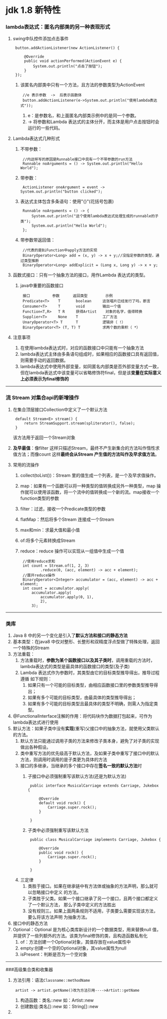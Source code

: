 # jdk 1.8 新特性
### lambda表达式：匿名内部类的另一种表现形式
1. swing中队控件添加点击事件

		button.addActionListener(new ActionListener() {
			
			@Override
			public void actionPerformed(ActionEvent e) {
				System.out.println("点击了按钮");
			}
		});
	1. 该匿名内部类中只有一个方法，且方法的参数类型为ActionEvent

			//e 表示参数  ->  后表示函数体
			button.addActionListener(e->System.out.println("使用lambda表达式"));
		1. e：是参数名，和上面匿名内部类示例中的是同一个参数。
		2. -> 将参数和Lambda 表达式的主体分开，而主体是用户点击按钮时会运行的一些代码。
3. Lambda表达式几种形式
	1. 不带参数：
	
			//内这样写的原因是Runnable接口中具有一个不带参数的run方法
			Runnable noArguments = () -> System.out.println("Hello World");
	2. 带参数：

			ActionListener oneArgument = event -> System.out.println("button clicked");

	3. 表达式主体包含多条语句：使用"{}"(花括号包裹)

			Runnable noArguments = () -> {
				System.out.println("这个使用lambda表达式处理生成的runnable的子类");
				System.out.println("Hello World");
			};
	4. 带参数带返回值：
			
			//代表的是BiFunction中apply方法的实现
			BinaryOperator<Long> add = (x, y) -> x + y;//没指定参数的类型，通过类型推断
			BinaryOperator<Long> addExplicit = (Long x, Long y) -> x + y;
3. 函数式接口：只有一个抽象方法的接口，用作Lambda 表达式的类型。
	1. java中重要的函数接口

		
			接口			参数		返回类型		示例
			Predicate<T> 	T 		boolean 	这张唱片已经发行了吗，断言
			Consumer<T> 	T 		void 		输出一个值
			Function<T,R> 	T R 	获得Artist 	对象的名字，值得转换
			Supplier<T> 	None 	T 			工厂方法
			UnaryOperator<T> T 		T 			逻辑非（ !）
			BinaryOperator<T> (T, T) T 			求两个数的乘积（ *）
4. 注意事项
	1. 在使用lambda表达式时，对应的函数接口中只能有一个抽象方法
	2. lambda表达式主体由多条语句组成时，如果相应的函数接口具有返回值，则需要手动的返回数据。
	3. lambda表达式中使用外部变量，如同匿名内部类是否外部变量方式一致，但在lambda表达式中该变量可以省略修饰符final，但是该**变量在实际意义上必须表示为final修饰的**
***
### 流 Stream 对集合api的新增操作
1. 在集合顶层接口Collection中定义了一个默认方法

		default Stream<E> stream() {
	        return StreamSupport.stream(spliterator(), false);
	    }
	该方法用于返回一个Stream对象
2. **及早最值**：像filter 这样只描述Stream，最终不产生新集合的方法叫作惰性求值方法；而像count 这样**最终会从Stream 产生值的方法叫作及早求值方法**。
2. 常用的流操作
	1. collect(toList())：Stream 里的值生成一个列表，是一个及早求值操作。
	2. map：如果有一个函数可以将一种类型的值转换成另外一种类型，map 操作就可以使用该函数，将一个流中的值转换成一个新的流。map接收一个function类型的参数
	3. filter：过滤，接收一个Predicate类型的参数
	4. flatMap：然后将多个Stream 连接成一个Stream
	5. max和min：求最大值和最小值
	6. of:将多个元素转换成Stream
	6. reduce：reduce 操作可以实现从一组值中生成一个值

			//使用reduce求和
			int count = Stream.of(1, 2, 3)
					.reduce(0, (acc, element) -> acc + element);
			//展开reduce操作
			BinaryOperator<Integer> accumulator = (acc, element) -> acc + element;
			int count = accumulator.apply(
				accumulator.apply(
					accumulator.apply(0, 1),
					2),
				3);
***
### 类库
1. Java 8 中的另一个变化是引入了**默认方法和接口的静态方法**
2. 基本类型：在java8 中仅对整形、长整形和双精度浮点型做了特殊处理，返回一个特殊的Stream
3. 方法重载：
	1. 方法重载时，**参数为某个函数接口以及其子类时**，调用重载的方法时，lambda表达式的类型是最具体的函数接口的类型(及子类)
	2. Lambda 表达式作为参数时，其类型由它的目标类型推导得出，推导过程遵循
如下规则：
		1. 如果只有一个可能的目标类型，由相应函数接口里的参数类型推导得出；
		2. 如果有多个可能的目标类型，由最具体的类型推导得出；
		3. 如果有多个可能的目标类型且最具体的类型不明确，则需人为指定类型。
4. @FunctionalInterface注解的作用：将代码块作为数据打包起来，可作为lambda表达式进行使用
5. 默认方法：如果子类中没有**实现**(重写)父接口中的抽象方法，就使用父类默认的方法。
	1. 默认方法只能通过调用子类的方法来修改子类本身，避免了对子类的实现做出各种假设。
	2. 类中重写方法的优先级高于默认方法，及如果子类中重写了接口中的默认方法，则调用时调用的是子类更为具体的方法
	3. 接口的多继承，当继承的多个接口中存在**签名一致的默认方法**时
		1. 子接口中必须强制重写该默认方法(还是为默认方法)

				public interface MusicalCarriage extends Carriage, Jukebox {

					@Override
					default void rock() {
						Carriage.super.rock();
					}
				
				}
		2. 子类中必须强制重写该默认方法

				public class MusicalCarriage implements Carriage, Jukebox {
	
					@Override
					public void rock() {
						Carriage.super.rock();
					}
				
				}
	4. 三定律
		1. 类胜于接口。如果在继承链中有方法体或抽象的方法声明，那么就可以忽略接口中定义
的方法。
		2. 子类胜于父类。如果一个接口继承了另一个接口，且两个接口都定义了一个默认方法，
那么子类中定义的方法胜出
		3. 没有规则三。如果上面两条规则不适用，子类要么需要实现该方法，要么将该方法声明
为抽象方法。
3. 接口中的静态方法
4. Optional：Optional 是为核心类库新设计的一个数据类型，用来替换null 值，并提供了一些列额外的方法。该类为final修饰的类，且构造函数私有化
	1. of：方法创建一个Optional对象，其值存放在value属性中
	2. empty:创建一个空的Optional对象，其value属性为null
	3. isPresent：判断是否为一个空对象
***
###高级集合类和收集器
1. 方法引用：语法`Classname::methodName`
	
		artist -> artist.getName()改为方法引用---->Artist::getName
	1. 构造函数：类名::new    如：Artist::new
	2. 创建数组:类名[]::new	如：String[]::new
2. 